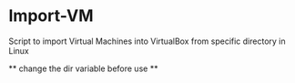 # Import-VM
Script to import Virtual Machines into VirtualBox from specific directory in Linux

** change the dir variable before use **
